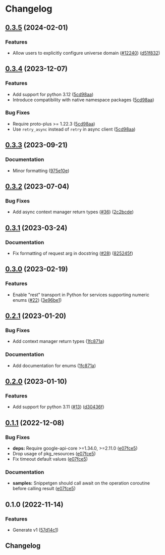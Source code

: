 # Changelog

## [0.3.5](https://github.com/googleapis/google-cloud-python/compare/google-cloud-gsuiteaddons-v0.3.4...google-cloud-gsuiteaddons-v0.3.5) (2024-02-01)


### Features

* Allow users to explicitly configure universe domain ([#12240](https://github.com/googleapis/google-cloud-python/issues/12240)) ([d51f832](https://github.com/googleapis/google-cloud-python/commit/d51f83298f89dbae23af1a146411b296eba6bba2))

## [0.3.4](https://github.com/googleapis/google-cloud-python/compare/google-cloud-gsuiteaddons-v0.3.3...google-cloud-gsuiteaddons-v0.3.4) (2023-12-07)


### Features

* Add support for python 3.12 ([5cd98aa](https://github.com/googleapis/google-cloud-python/commit/5cd98aa0e8ead2eef82ecdcef4141b33a7da2b5a))
* Introduce compatibility with native namespace packages ([5cd98aa](https://github.com/googleapis/google-cloud-python/commit/5cd98aa0e8ead2eef82ecdcef4141b33a7da2b5a))


### Bug Fixes

* Require proto-plus &gt;= 1.22.3 ([5cd98aa](https://github.com/googleapis/google-cloud-python/commit/5cd98aa0e8ead2eef82ecdcef4141b33a7da2b5a))
* Use `retry_async` instead of `retry` in async client ([5cd98aa](https://github.com/googleapis/google-cloud-python/commit/5cd98aa0e8ead2eef82ecdcef4141b33a7da2b5a))

## [0.3.3](https://github.com/googleapis/python-gsuiteaddons/compare/v0.3.2...v0.3.3) (2023-09-21)


### Documentation

* Minor formatting ([975e10e](https://github.com/googleapis/python-gsuiteaddons/commit/975e10ec8e76826ba6ce4ace7aa5c4cd59affc71))

## [0.3.2](https://github.com/googleapis/python-gsuiteaddons/compare/v0.3.1...v0.3.2) (2023-07-04)


### Bug Fixes

* Add async context manager return types ([#36](https://github.com/googleapis/python-gsuiteaddons/issues/36)) ([2c2bcde](https://github.com/googleapis/python-gsuiteaddons/commit/2c2bcde646d3b0e1550ea46e1008e7b7964f5f91))

## [0.3.1](https://github.com/googleapis/python-gsuiteaddons/compare/v0.3.0...v0.3.1) (2023-03-24)


### Documentation

* Fix formatting of request arg in docstring ([#28](https://github.com/googleapis/python-gsuiteaddons/issues/28)) ([825245f](https://github.com/googleapis/python-gsuiteaddons/commit/825245f81594feea5ee41ab64f4177e02d8f903d))

## [0.3.0](https://github.com/googleapis/python-gsuiteaddons/compare/v0.2.1...v0.3.0) (2023-02-19)


### Features

* Enable "rest" transport in Python for services supporting numeric enums ([#22](https://github.com/googleapis/python-gsuiteaddons/issues/22)) ([3e96be1](https://github.com/googleapis/python-gsuiteaddons/commit/3e96be1efbd9b39f40db4ceb46bf7c228ab2de73))

## [0.2.1](https://github.com/googleapis/python-gsuiteaddons/compare/v0.2.0...v0.2.1) (2023-01-20)


### Bug Fixes

* Add context manager return types ([1fc871a](https://github.com/googleapis/python-gsuiteaddons/commit/1fc871ae26d3d1988e0d12063300f1b95c87c1f3))


### Documentation

* Add documentation for enums ([1fc871a](https://github.com/googleapis/python-gsuiteaddons/commit/1fc871ae26d3d1988e0d12063300f1b95c87c1f3))

## [0.2.0](https://github.com/googleapis/python-gsuiteaddons/compare/v0.1.1...v0.2.0) (2023-01-10)


### Features

* Add support for python 3.11 ([#13](https://github.com/googleapis/python-gsuiteaddons/issues/13)) ([d30436f](https://github.com/googleapis/python-gsuiteaddons/commit/d30436fa933cbb007e86b9b0514bdb73d97bc7a4))

## [0.1.1](https://github.com/googleapis/python-gsuiteaddons/compare/v0.1.0...v0.1.1) (2022-12-08)


### Bug Fixes

* **deps:** Require google-api-core &gt;=1.34.0, >=2.11.0  ([e07fce5](https://github.com/googleapis/python-gsuiteaddons/commit/e07fce502d57a37fd901a97cce753ecbcf773143))
* Drop usage of pkg_resources ([e07fce5](https://github.com/googleapis/python-gsuiteaddons/commit/e07fce502d57a37fd901a97cce753ecbcf773143))
* Fix timeout default values ([e07fce5](https://github.com/googleapis/python-gsuiteaddons/commit/e07fce502d57a37fd901a97cce753ecbcf773143))


### Documentation

* **samples:** Snippetgen should call await on the operation coroutine before calling result ([e07fce5](https://github.com/googleapis/python-gsuiteaddons/commit/e07fce502d57a37fd901a97cce753ecbcf773143))

## 0.1.0 (2022-11-14)


### Features

* Generate v1 ([57d14c1](https://github.com/googleapis/python-gsuiteaddons/commit/57d14c10830674d1bcd314ee39d5eedfcc60159c))

## Changelog
